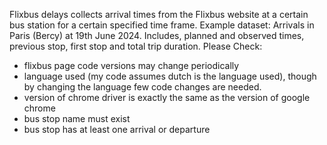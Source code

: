 Flixbus delays collects arrival times from the Flixbus website at a certain bus station for a certain specified time frame. 
Example dataset: Arrivals in Paris (Bercy) at 19th June 2024. 
Includes, planned and observed times, previous stop, first stop and total trip duration. 
Please Check:
-  flixbus page code versions may change periodically
-  language used (my code assumes dutch is the language used), though by changing the language few code changes are needed. 
-  version of chrome driver is exactly the same as the version of google chrome
-  bus stop name must exist
-  bus stop has at least one arrival or departure
